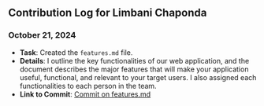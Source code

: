 ## Contribution Log for Limbani Chaponda   

### October 21, 2024
- **Task**: Created the `features.md` file.
- **Details**: I outline the key functionalities of our web application, and the document describes the major features that will make your application useful, functional, and relevant to your target users. I also assigned each functionalities to each person in the team.
- **Link to Commit**: [Commit on features.md](https://github.com/tannneer/CS326-GroupProject/commit/821bfe6430aec2aa5207c553a91bbc9c1b20bd4c)
